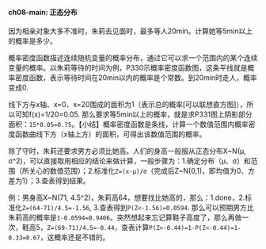 #### ch08-main: 正态分布

因为相亲对象大多不准时，朱莉去见面时，最多等人20min。计算她等5min以上的概率是多少。

概率密度函数描述连续随机变量的概率分布，通过它可以求一个范围内的某个连续变量的概率。以朱莉等待的时间为例，P330示概率密度函数图，这条平线就是概率密度函数，表示等待时间在20min以内的概率是个常数。到20min时走人，概率变成0.

线下方与x轴、x=0、x=20围成的面积为1（表示总的概率[可以联想直方图]），所以可知f(x)=1/20=0.05. 那么要求等5min以上的概率，就是求P331图上阴影部分面积：```15*0.05=0.75```。【小结】概率密度函数是条线，计算一个数值范围内概率密度函数曲线下方（x轴上方）的面积，可得出该数值范围的概率。

除了守时，朱莉还要求男方必须比她高。人们的身高一般服从正态分布X~N(μ, σ^2)，可以直接取用相应的结论来做计算，一般步骤为：1.确定分布（μ、σ）和范围（所关心的数值范围）；2.标准化```Z=(x-μ)/σ```（完成后Z~N(0,1)，即均值为0、方差为1）；3.查表得到结果。

例：男身高X~N(71, 4.5^2)，朱莉高64，想要找比她高的，那么：1.done，2.标准化```Z=(64-71)/4.5=-1.56```, 3.查表得到```P(Z<-1.56)=0.0594```. 那么可以预期男方比朱莉高的概率是```1-0.0594=0.9406```。突然想起来忘记算鞋子高度了，那么再做一次，鞋高5，```Z=(69-71)/4.5=-0.44```，查表计算```P(Z>-0.44)=1-P(Z<-0.44)=1-0.33=0.67```，这概率还是不错的。
